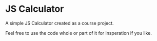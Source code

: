 # JS Calculator
 A simple JS Calculator created as a course project.

 Feel free to use the code whole or part of it for insperation if you like.